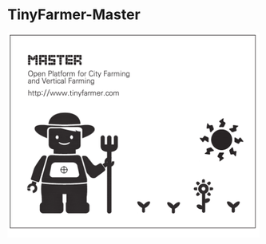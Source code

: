 # TinyFarmer-Master

![TinyFarmer-Arduino-Shield Intro](https://github.com/makezonefablab/TinyFarmer-Master/blob/master/img/tinyfarmer_master.png) 
